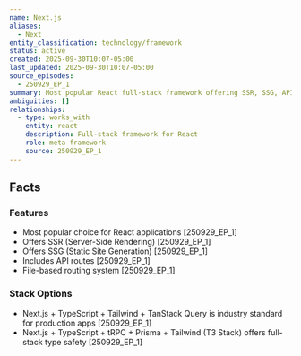 ```yaml
---
name: Next.js
aliases:
  - Next
entity_classification: technology/framework
status: active
created: 2025-09-30T10:07-05:00
last_updated: 2025-09-30T10:07-05:00
source_episodes:
  - 250929_EP_1
summary: Most popular React full-stack framework offering SSR, SSG, API routes, and file-based routing. Considered but not selected for Project Alpha.
ambiguities: []
relationships:
  - type: works_with
    entity: react
    description: Full-stack framework for React
    role: meta-framework
    source: 250929_EP_1
---
```


## Facts

### Features
- Most popular choice for React applications [250929_EP_1]
- Offers SSR (Server-Side Rendering) [250929_EP_1]
- Offers SSG (Static Site Generation) [250929_EP_1]
- Includes API routes [250929_EP_1]
- File-based routing system [250929_EP_1]

### Stack Options
- Next.js + TypeScript + Tailwind + TanStack Query is industry standard for production apps [250929_EP_1]
- Next.js + TypeScript + tRPC + Prisma + Tailwind (T3 Stack) offers full-stack type safety [250929_EP_1]